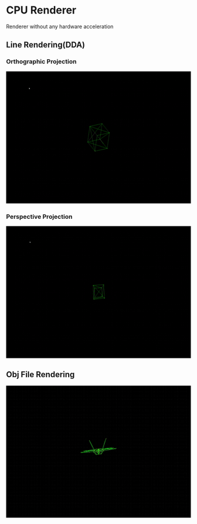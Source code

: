# CPU Renderer
 Renderer without any hardware acceleration 
 
 ## Line Rendering(DDA)
  ### Orthographic Projection
  <img src="https://github.com/c4pt41nn3m0/CPURenderer/blob/main/github/ortho.gif" width=640 height=360></img>
  ### Perspective Projection
  <img src="https://github.com/c4pt41nn3m0/CPURenderer/blob/main/github/perspective.gif" width=640 height=360></img>
 
 ## Obj File Rendering
 <img src="https://github.com/c4pt41nn3m0/CPURenderer/blob/main/github/obj.gif" width=640 height=360></img>

